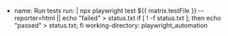 - name: Run tests
  run: |
    npx playwright test ${{ matrix.testFile }} --reporter=html || echo "failed" > status.txt
    if [ ! -f status.txt ]; then echo "passed" > status.txt; fi
  working-directory: playwright_automation
